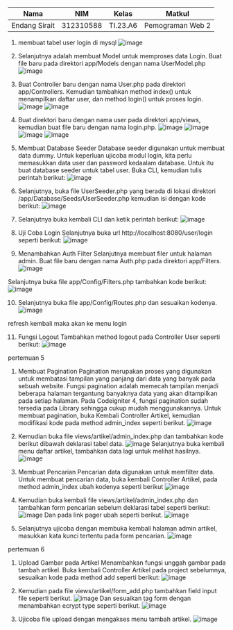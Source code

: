 |Nama|NIM|Kelas|Matkul|
|----|---|-----|------|
|Endang Sirait|312310588|TI.23.A6|Pemograman Web 2|

1. membuat tabel user login di mysql
![image](https://github.com/user-attachments/assets/77bf533c-41c6-4fed-a1e1-e68c2cb7584d)

2. Selanjutnya adalah membuat Model untuk memproses data Login. Buat file baru pada direktori
app/Models dengan nama UserModel.php
![image](https://github.com/user-attachments/assets/29d89ff6-9e1b-4beb-93d9-303496963ca0)

3. Buat Controller baru dengan nama User.php pada direktori app/Controllers. Kemudian
tambahkan method index() untuk menampilkan daftar user, dan method login() untuk proses
login.
![image](https://github.com/user-attachments/assets/100a9083-d5b9-4c30-9d3d-44c31fc4bf11)
![image](https://github.com/user-attachments/assets/6c26f7d9-eac0-46b2-9172-3917b499f0f5)

4. Buat direktori baru dengan nama user pada direktori app/views, kemudian buat file baru
dengan nama login.php.
![image](https://github.com/user-attachments/assets/5a6aed90-e960-4c41-9f3e-7b53f26bdc1a)
![image](https://github.com/user-attachments/assets/051c7c4e-87d2-48b9-85c7-0e8ab0548fc9)
![image](https://github.com/user-attachments/assets/17081386-dc45-4382-a67f-c4c4617be971)
![image](https://github.com/user-attachments/assets/80749c2e-9cb5-4295-bd20-096058d34185)

5. Membuat Database Seeder
Database seeder digunakan untuk membuat data dummy. Untuk keperluan ujicoba modul
login, kita perlu memasukkan data user dan password kedaalam database. Untuk itu buat
database seeder untuk tabel user. Buka CLI, kemudian tulis perintah berikut:
![image](https://github.com/user-attachments/assets/ed4bb94c-cf4b-4814-8dd8-6b71281f5149)

6. Selanjutnya, buka file UserSeeder.php yang berada di lokasi direktori
/app/Database/Seeds/UserSeeder.php kemudian isi dengan kode berikut:
![image](https://github.com/user-attachments/assets/d2621563-64b9-4bfc-98a1-070c03cbe6f5)

7. Selanjutnya buka kembali CLI dan ketik perintah berikut:
![image](https://github.com/user-attachments/assets/71e30440-daf0-41e5-a6ef-e67f86a16b47)

8. Uji Coba Login
Selanjutnya buka url http://localhost:8080/user/login seperti berikut:
![image](https://github.com/user-attachments/assets/aa033f48-247e-4eea-9b28-68c239e2c595)

9. Menambahkan Auth Filter
Selanjutnya membuat filer untuk halaman admin. Buat file baru dengan nama Auth.php pada
direktori app/Filters.
 ![image](https://github.com/user-attachments/assets/978980e0-29ab-4c4d-822a-da66edcc8769)

Selanjutnya buka file app/Config/Filters.php tambahkan kode berikut:
![image](https://github.com/user-attachments/assets/4bb197b7-33c5-48a5-a1de-a80d71e96bfd)

10. Selanjutnya buka file app/Config/Routes.php dan sesuaikan kodenya.
![image](https://github.com/user-attachments/assets/99f74673-662f-4603-ad58-daf2dcf3041d)

refresh kembali maka akan ke menu login

11. Fungsi Logout
Tambahkan method logout pada Controller User seperti berikut:
![image](https://github.com/user-attachments/assets/f9feadfc-55d8-45c3-b577-d271d20f2e5c)

pertemuan 5

1. Membuat Pagination
Pagination merupakan proses yang digunakan untuk membatasi tampilan yang panjang
dari data yang banyak pada sebuah website. Fungsi pagination adalah memecah tampilan
menjadi beberapa halaman tergantung banyaknya data yang akan ditampilkan pada
setiap halaman.
Pada Codeigniter 4, fungsi pagination sudah tersedia pada Library sehingga cukup mudah
menggunakannya.
Untuk membuat pagination, buka Kembali Controller Artikel, kemudian modifikasi kode
pada method admin_index seperti berikut.
![image](https://github.com/user-attachments/assets/8a847c0a-d825-4a72-8214-753d4f86cb47)

2. Kemudian buka file views/artikel/admin_index.php dan tambahkan kode berikut
dibawah deklarasi tabel data.
![image](https://github.com/user-attachments/assets/68b94114-b716-4fa9-beb7-70a5a792a152)
Selanjutnya buka kembali menu daftar artikel, tambahkan data lagi untuk melihat
hasilnya.
![image](https://github.com/user-attachments/assets/c757b864-0bef-4a7e-8c5c-026a0f8fdd03)

3. Membuat Pencarian
Pencarian data digunakan untuk memfilter data.
Untuk membuat pencarian data, buka kembali Controller Artikel, pada method
admin_index ubah kodenya seperti berikut
![image](https://github.com/user-attachments/assets/5a9941cb-660c-4e0e-b71f-a4c3d74ca30a)

4. Kemudian buka kembali file views/artikel/admin_index.php dan tambahkan form
pencarian sebelum deklarasi tabel seperti berikut:
![image](https://github.com/user-attachments/assets/f7c958da-ad7a-45b5-8a44-9dcbd2247e38)
Dan pada link pager ubah seperti berikut.
![image](https://github.com/user-attachments/assets/74f3be13-71ab-495f-b04e-e1208ea14806)

5. Selanjutnya ujicoba dengan membuka kembali halaman admin artikel, masukkan kata
kunci tertentu pada form pencarian.
![image](https://github.com/user-attachments/assets/9d41ee1f-14c9-4abc-a5c6-e7b31dfaa412)

pertemuan 6

1. Upload Gambar pada Artikel
Menambahkan fungsi unggah gambar pada tambah artikel.
Buka kembali Controller Artikel pada project sebelumnya, sesuaikan kode pada method
add seperti berikut:
![image](https://github.com/user-attachments/assets/21bc13bb-ca15-401a-95cb-f36b98424940)

2. Kemudian pada file views/artikel/form_add.php tambahkan field input file seperti
berikut.
![image](https://github.com/user-attachments/assets/9354d4ed-f97f-4778-8510-ffb64d6b9422)
Dan sesuaikan tag form dengan menambahkan ecrypt type seperti berikut.
![image](https://github.com/user-attachments/assets/8ab19c09-fc41-4f4e-aa50-2de8d3d2fd66)

3. Ujicoba file upload dengan mengakses menu tambah artikel.
![image](https://github.com/user-attachments/assets/2e991a3d-2e26-44f8-8fbb-00ac9fc2ed22)
